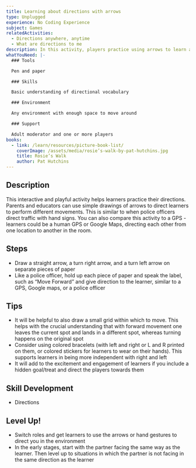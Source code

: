 ```yaml
---
title: Learning about directions with arrows
type: Unplugged
experience: No Coding Experience
subject: Games
relatedActivities:
  - Directions anywhere, anytime
  - What are directions to me
description: In this activity, players practice using arrows to learn about directions.
whatYouNeed: |-
  ### Tools

  Pen and paper

  ### Skills

  Basic understanding of directional vocabulary

  ### Environment

  Any environment with enough space to move around

  ### Support

  Adult moderator and one or more players
books:
  - link: /learn/resources/picture-book-list/
    coverImage: /assets/media/rosie’s-walk-by-pat-hutchins.jpg
    title: Rosie’s Walk
    author: Pat Hutchins
---
```

## Description

This interactive and playful activity helps learners practice their directions. Parents and educators can use simple drawings of arrows to direct learners to perform different movements. This is similar to when police officers direct traffic with hand signs. You can also compare this activity to a GPS - learners could be a human GPS or Google Maps, directing each other from one location to another in the room.

## Steps

* Draw a straight arrow, a turn right arrow, and a turn left arrow on separate pieces of paper
* Like a police officer, hold up each piece of paper and speak the label, such as “Move Forward” and give direction to the learner, similar to a GPS, Google maps, or a police officer

## Tips

* It will be helpful to also draw a small grid within which to move. This helps with the crucial understanding that with forward movement one leaves the current spot and lands in a different spot, whereas turning happens on the original spot
* Consider using colored bracelets (with left and right or L and R printed on them, or colored stickers for learners to wear on their hands). This supports learners in being more independent with right and left
* It will add to the excitement and engagement of learners if you include a hidden goal/treat and direct the players towards them

## Skill Development

* Directions

## Level Up!

* Switch roles and get learners to use the arrows or hand gestures to direct you in the environment
* In the early stages, start with the partner facing the same way as the learner. Then level up to situations in which the partner is not facing in the same direction as the learner